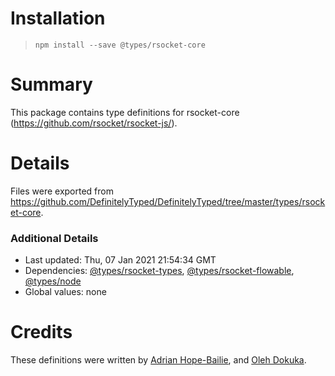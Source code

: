 # Installation
> `npm install --save @types/rsocket-core`

# Summary
This package contains type definitions for rsocket-core (https://github.com/rsocket/rsocket-js/).

# Details
Files were exported from https://github.com/DefinitelyTyped/DefinitelyTyped/tree/master/types/rsocket-core.

### Additional Details
 * Last updated: Thu, 07 Jan 2021 21:54:34 GMT
 * Dependencies: [@types/rsocket-types](https://npmjs.com/package/@types/rsocket-types), [@types/rsocket-flowable](https://npmjs.com/package/@types/rsocket-flowable), [@types/node](https://npmjs.com/package/@types/node)
 * Global values: none

# Credits
These definitions were written by [Adrian Hope-Bailie](https://github.com/adrianhopebailie), and [Oleh Dokuka](https://github.com/olegdokuka).
